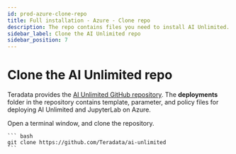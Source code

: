 ```yaml
---
id: prod-azure-clone-repo
title: Full installation - Azure - Clone repo
description: The repo contains files you need to install AI Unlimited.
sidebar_label: Clone the AI Unlimited repo
sidebar_position: 7
---
```


# Clone the AI Unlimited repo

Teradata provides the [AI Unlimited GitHub repository](https://github.com/Teradata/ai-unlimited). The **deployments** folder in the repository contains template, parameter, and policy files for deploying AI Unlimited and JupyterLab on Azure. 

Open a terminal window, and clone the repository. 

    ``` bash
    git clone https://github.com/Teradata/ai-unlimited
    ```
  
 
